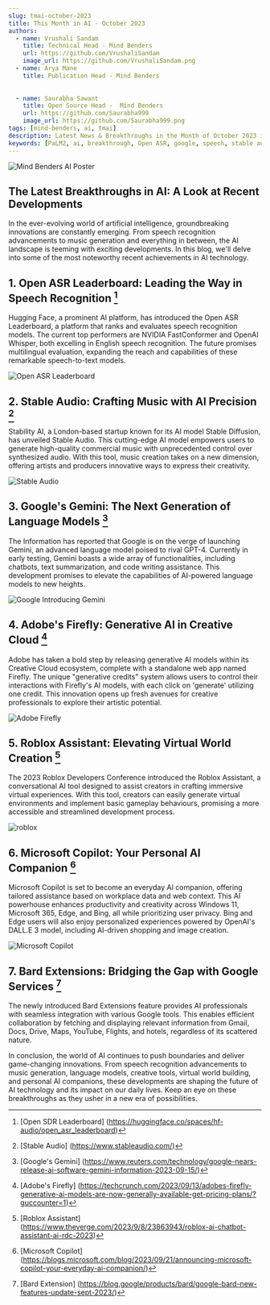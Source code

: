 ```yaml
---
slug: tmai-october-2023
title: This Month in AI - October 2023
authors:
  - name: Vrushali Sandam
    title: Technical Head - Mind Benders 
    url: https://github.com/VrushaliSandam
    image_url: https://github.com/VrushaliSandam.png
  - name: Arya Mane 
    title: Publication Head - Mind Benders
    
     
  - name: Saurabha Sawant
    title: Open Source Head -  Mind Benders
    url: https://github.com/Saurabha999
    image_url: https://github.com/Saurabha999.png
tags: [mind-benders, ai, tmai]
description: Latest News & Breakthroughs in the Month of October 2023 in AI/ML/DS.
keywords: [PaLM2, ai, breakthrough, Open ASR, google, speech, stable audio, Gemini, Adobe, virtual, roblox, tmai, microsoft, bard]
---
```

![Mind Benders AI Poster](Poster.jpeg)


## The Latest Breakthroughs in AI: A Look at Recent Developments

In the ever-evolving world of artificial intelligence, groundbreaking innovations are constantly emerging. From speech recognition advancements to music generation and everything in between, the AI landscape is teeming with exciting developments. In this blog, we'll delve into some of the most noteworthy recent achievements in AI technology.


## 1. Open ASR Leaderboard: Leading the Way in Speech Recognition   [^1]

Hugging Face, a prominent AI platform, has introduced the Open ASR Leaderboard, a platform that ranks and evaluates speech recognition models. The current top performers are NVIDIA FastConformer and OpenAI Whisper, both excelling in English speech recognition. The future promises multilingual evaluation, expanding the reach and capabilities of these remarkable speech-to-text models.


![Open ASR Leaderboard](open-asr-leaderboard.png)


## 2. Stable Audio: Crafting Music with AI Precision    [^2]

Stability AI, a London-based startup known for its AI model Stable Diffusion, has unveiled Stable Audio. This cutting-edge AI model empowers users to generate high-quality commercial music with unprecedented control over synthesized audio. With this tool, music creation takes on a new dimension, offering artists and producers innovative ways to express their creativity.


![Stable Audio](stable-audio.png)


## 3. Google's Gemini: The Next Generation of Language Models   [^3]

The Information has reported that Google is on the verge of launching Gemini, an advanced language model poised to rival GPT-4. Currently in early testing, Gemini boasts a wide array of functionalities, including chatbots, text summarization, and code writing assistance. This development promises to elevate the capabilities of AI-powered language models to new heights.

![Google Introducing Gemini](google-intro-gemini.jpg)


## 4. Adobe's Firefly: Generative AI in Creative Cloud    [^4]

Adobe has taken a bold step by releasing generative AI models within its Creative Cloud ecosystem, complete with a standalone web app named Firefly. The unique "generative credits" system allows users to control their interactions with Firefly's AI models, with each click on 'generate' utilizing one credit. This innovation opens up fresh avenues for creative professionals to explore their artistic potential.


![Adobe Firefly](adobee-firefly.jpg)


## 5. Roblox Assistant: Elevating Virtual World Creation    [^5]

The 2023 Roblox Developers Conference introduced the Roblox Assistant, a conversational AI tool designed to assist creators in crafting immersive virtual experiences. With this tool, creators can easily generate virtual environments and implement basic gameplay behaviours, promising a more accessible and streamlined development process.


![roblox](roblox-assistant.jpg)


## 6. Microsoft Copilot: Your Personal AI Companion   [^6]

Microsoft Copilot is set to become an everyday AI companion, offering tailored assistance based on workplace data and web context. This AI powerhouse enhances productivity and creativity across Windows 11, Microsoft 365, Edge, and Bing, all while prioritizing user privacy. Bing and Edge users will also enjoy personalized experiences powered by OpenAI's DALL.E 3 model, including AI-driven shopping and image creation.


![Microsoft Copilot](Microsoft-Copilot.jpg)



## 7. Bard Extensions: Bridging the Gap with Google Services    [^7]

The newly introduced Bard Extensions feature provides AI professionals with seamless integration with various Google tools. This enables efficient collaboration by fetching and displaying relevant information from Gmail, Docs, Drive, Maps, YouTube, Flights, and hotels, regardless of its scattered nature.

In conclusion, the world of AI continues to push boundaries and deliver game-changing innovations. From speech recognition advancements to music generation, language models, creative tools, virtual world building, and personal AI companions, these developments are shaping the future of AI technology and its impact on our daily lives. Keep an eye on these breakthroughs as they usher in a new era of possibilities.



[^1]: [Open SDR Leaderboard] (https://huggingface.co/spaces/hf-audio/open_asr_leaderboard)   

[^2]: [Stable Audio] (https://www.stableaudio.com/)

[^3]: [Google's Gemini] (https://www.reuters.com/technology/google-nears-release-ai-software-gemini-information-2023-09-15/)

[^4]: [Adobe's Firefly] (https://techcrunch.com/2023/09/13/adobes-firefly-generative-ai-models-are-now-generally-available-get-pricing-plans/?guccounter=1)

[^5]: [Roblox Assistant] (https://www.theverge.com/2023/9/8/23863943/roblox-ai-chatbot-assistant-ai-rdc-2023)

[^6]: [Microsoft Copilot] (https://blogs.microsoft.com/blog/2023/09/21/announcing-microsoft-copilot-your-everyday-ai-companion/)
 
[^7]: [Bard Extension] (https://blog.google/products/bard/google-bard-new-features-update-sept-2023/)